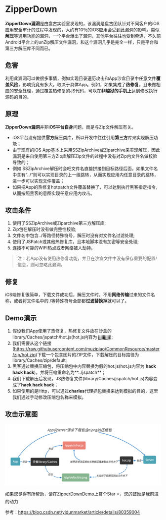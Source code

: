 
# ZipperDown

**ZipperDown漏洞**是由盘古实验室发现的，该漏洞是盘古团队针对不同客户的iOS应用安全审计的过程中发现的，大约有10％的iOS应用会受到此漏洞的影响。类似**解压**等通用功能的漏洞，一个平台爆出了漏洞，其他平台往往也受到牵连，不久前Android平台上的unZip解压文件漏洞，和这个漏洞几乎是完全一样，只是平台和第三方解压库不同而已。

## 危害

利用此漏洞可以做很多事情，例如实现目录遍历攻击和App沙盒目录中任意文件**覆盖风险**，影响究竟有多大，取决于具体App。例如，如果集成了**热修复**，且未做相应的安全处理，通过覆盖热修复的JS代码，可以在**非越狱的手机上**达到修改执行源码的目的。

## 原理

**ZipperDown漏洞**并非**iOS平台自身**问题，而是与Zip文件解压有关。

* iOS平台没有提供**官方**解压类库，所以开发中往往引用**第三方**库来实现解压功能；
* 由于现有的iOS App基本上采用SSZipArchive或Ziparchive来实现解压，因此漏洞是来自使用第三方Zip库解压Zip文件的过程中没有对Zip内文件名做校验导致的；
* 例如 SSZipArchive解压时会吧文件名直接拼接到目标路径后面，如果文件名中含有“../”则可以实现目录的上一级跳转，从而实现应用内任意目录的跳转，进一步可以实现文件覆盖；
* 如果把App的热修复hotpatch文件覆盖替换了，可以达到执行黑客指定指令，从而按照黑客的意图实现任意应用内攻击。

## 攻击条件

1. 使用了SSZipArchive或Ziparchive第三方解压库;
2. Zip包在解压时没有做完整性校验;
3. 文件名中包含../等路径特殊符号，解压时没有对文件名过滤处理;
4. 使用了JSPatch或其他热修复库，且本地脚本没有加密等安全处理;
5. 连接不可靠的WIFI热点或者网络被人劫持。

> 注：若App没有使用热修复功能，并且在沙盒文件中没有保存重要的配置/信息，则可忽略此漏洞。

## 修复

iOS端修复很简单，下载文件成功后，解压文件时，不用**网络传输**过来的文件名称，或者将文件名中的./等特殊符号全部都**过滤替换掉**就可以了。

## Demo演示

1. 假设我们App使用了热修复，热修复文件放在沙盒的library/Caches/jspatch/hot.js(hot.js内容为 **jjjjjjjjjj**);
2. 我们需要从这个链接(https://raw.githubusercontent.com/muzipiao/CommonResource/master/zip/hot.zip)下载一个包含图片的ZIP文件，下载解压的目标路径为library/Caches/zip/default;
3. 黑客通过替换压缩包，将压缩包中内容替换为假的hot.js(hot.js内容为 **hack hack hack**)，并将压缩重命名为**../jspatch**；
4. 我们下载解压后发现，JS热修复文件(library/Caches/jspatch/hot.js)内容变成了**hack hack hack**；
5. 如果使用的是Http，可以通过**charles**代理抓包替换来达到模拟的目的，这里我们通过手动修改压缩包名称来模拟。

## 攻击示意图

![攻击示意图](https://raw.githubusercontent.com/muzipiao/GitHubImages/master/ZipperDown/ZipperDownImg1.png)

如果您觉得有所帮助，请在[ZipperDownDemo](https://github.com/muzipiao/ZipperDownDemo)上赏个Star ⭐️，您的鼓励是我前进的动力


参考：https://blog.csdn.net/yidunmarket/article/details/80359004
